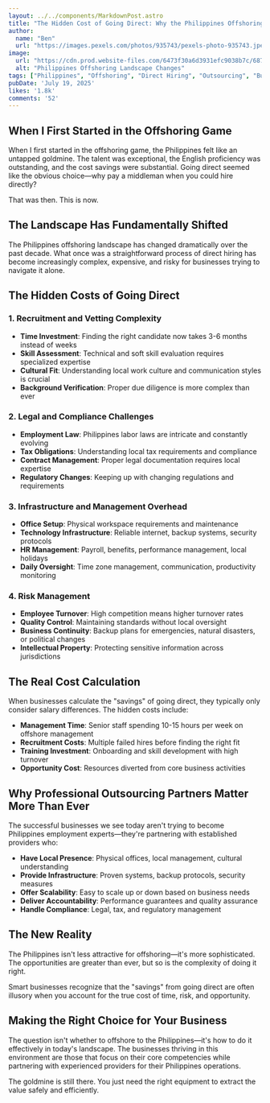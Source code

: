 ```yaml
---
layout: ../../components/MarkdownPost.astro
title: "The Hidden Cost of Going Direct: Why the Philippines Offshoring Landscape Has Changed Forever"
author: 
  name: "Ben"
  url: "https://images.pexels.com/photos/935743/pexels-photo-935743.jpeg?auto=compress&cs=tinysrgb&w=1260&h=750&dpr=2"
image:
  url: "https://cdn.prod.website-files.com/6473f30a6d3931efc9038b7c/687d75eba76c4ca17e855f03_Why%20the%20Philippines%20Offshoring%20Landscape%20Has%20Changed%20Forever.webp"
  alt: "Philippines Offshoring Landscape Changes"
tags: ["Philippines", "Offshoring", "Direct Hiring", "Outsourcing", "Business Strategy"]
pubDate: 'July 19, 2025'
likes: '1.8k'
comments: '52'
---
```


## When I First Started in the Offshoring Game

When I first started in the offshoring game, the Philippines felt like an untapped goldmine. The talent was exceptional, the English proficiency was outstanding, and the cost savings were substantial. Going direct seemed like the obvious choice—why pay a middleman when you could hire directly?

That was then. This is now.

## The Landscape Has Fundamentally Shifted

The Philippines offshoring landscape has changed dramatically over the past decade. What once was a straightforward process of direct hiring has become increasingly complex, expensive, and risky for businesses trying to navigate it alone.

## The Hidden Costs of Going Direct

### 1. Recruitment and Vetting Complexity
- **Time Investment**: Finding the right candidate now takes 3-6 months instead of weeks
- **Skill Assessment**: Technical and soft skill evaluation requires specialized expertise
- **Cultural Fit**: Understanding local work culture and communication styles is crucial
- **Background Verification**: Proper due diligence is more complex than ever

### 2. Legal and Compliance Challenges
- **Employment Law**: Philippines labor laws are intricate and constantly evolving
- **Tax Obligations**: Understanding local tax requirements and compliance
- **Contract Management**: Proper legal documentation requires local expertise
- **Regulatory Changes**: Keeping up with changing regulations and requirements

### 3. Infrastructure and Management Overhead
- **Office Setup**: Physical workspace requirements and maintenance
- **Technology Infrastructure**: Reliable internet, backup systems, security protocols
- **HR Management**: Payroll, benefits, performance management, local holidays
- **Daily Oversight**: Time zone management, communication, productivity monitoring

### 4. Risk Management
- **Employee Turnover**: High competition means higher turnover rates
- **Quality Control**: Maintaining standards without local oversight
- **Business Continuity**: Backup plans for emergencies, natural disasters, or political changes
- **Intellectual Property**: Protecting sensitive information across jurisdictions

## The Real Cost Calculation

When businesses calculate the "savings" of going direct, they typically only consider salary differences. The hidden costs include:

- **Management Time**: Senior staff spending 10-15 hours per week on offshore management
- **Recruitment Costs**: Multiple failed hires before finding the right fit
- **Training Investment**: Onboarding and skill development with high turnover
- **Opportunity Cost**: Resources diverted from core business activities

## Why Professional Outsourcing Partners Matter More Than Ever

The successful businesses we see today aren't trying to become Philippines employment experts—they're partnering with established providers who:

- **Have Local Presence**: Physical offices, local management, cultural understanding
- **Provide Infrastructure**: Proven systems, backup protocols, security measures
- **Offer Scalability**: Easy to scale up or down based on business needs
- **Deliver Accountability**: Performance guarantees and quality assurance
- **Handle Compliance**: Legal, tax, and regulatory management

## The New Reality

The Philippines isn't less attractive for offshoring—it's more sophisticated. The opportunities are greater than ever, but so is the complexity of doing it right.

Smart businesses recognize that the "savings" from going direct are often illusory when you account for the true cost of time, risk, and opportunity.

## Making the Right Choice for Your Business

The question isn't whether to offshore to the Philippines—it's how to do it effectively in today's landscape. The businesses thriving in this environment are those that focus on their core competencies while partnering with experienced providers for their Philippines operations.

The goldmine is still there. You just need the right equipment to extract the value safely and efficiently.
